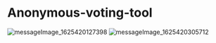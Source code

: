 # Anonymous-voting-tool

![messageImage_1625420127398](https://user-images.githubusercontent.com/73888718/124394336-9f427200-dd31-11eb-9fcc-53e709e1c959.jpg)
![messageImage_1625420305712](https://user-images.githubusercontent.com/73888718/124394364-c39e4e80-dd31-11eb-8b58-8e4d240bc27d.jpg)
